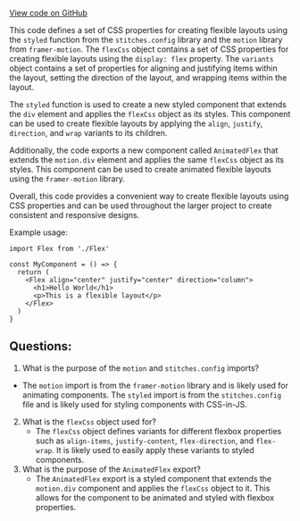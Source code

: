 [View code on GitHub](zoo-labs/zoo/blob/master/app/components/primitives/Flex.tsx)

This code defines a set of CSS properties for creating flexible layouts using the `styled` function from the `stitches.config` library and the `motion` library from `framer-motion`. The `flexCss` object contains a set of CSS properties for creating flexible layouts using the `display: flex` property. The `variants` object contains a set of properties for aligning and justifying items within the layout, setting the direction of the layout, and wrapping items within the layout. 

The `styled` function is used to create a new styled component that extends the `div` element and applies the `flexCss` object as its styles. This component can be used to create flexible layouts by applying the `align`, `justify`, `direction`, and `wrap` variants to its children. 

Additionally, the code exports a new component called `AnimatedFlex` that extends the `motion.div` element and applies the same `flexCss` object as its styles. This component can be used to create animated flexible layouts using the `framer-motion` library. 

Overall, this code provides a convenient way to create flexible layouts using CSS properties and can be used throughout the larger project to create consistent and responsive designs. 

Example usage:

```
import Flex from './Flex'

const MyComponent = () => {
  return (
    <Flex align="center" justify="center" direction="column">
      <h1>Hello World</h1>
      <p>This is a flexible layout</p>
    </Flex>
  )
}
```
## Questions: 
 1. What is the purpose of the `motion` and `stitches.config` imports?
   - The `motion` import is from the `framer-motion` library and is likely used for animating components. The `styled` import is from the `stitches.config` file and is likely used for styling components with CSS-in-JS.
2. What is the `flexCss` object used for?
   - The `flexCss` object defines variants for different flexbox properties such as `align-items`, `justify-content`, `flex-direction`, and `flex-wrap`. It is likely used to easily apply these variants to styled components.
3. What is the purpose of the `AnimatedFlex` export?
   - The `AnimatedFlex` export is a styled component that extends the `motion.div` component and applies the `flexCss` object to it. This allows for the component to be animated and styled with flexbox properties.